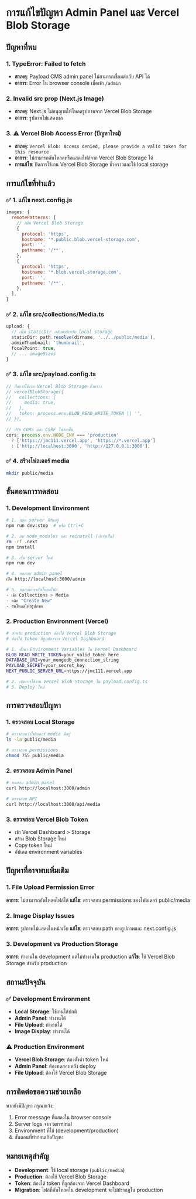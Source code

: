 # การแก้ไขปัญหา Admin Panel และ Vercel Blob Storage

## ปัญหาที่พบ

### 1. TypeError: Failed to fetch
- **สาเหตุ**: Payload CMS admin panel ไม่สามารถเชื่อมต่อกับ API ได้
- **อาการ**: Error ใน browser console เมื่อเข้า `/admin`

### 2. Invalid src prop (Next.js Image)
- **สาเหตุ**: Next.js ไม่อนุญาตให้โหลดรูปภาพจาก Vercel Blob Storage
- **อาการ**: รูปภาพไม่แสดงผล

### 3. ⚠️ Vercel Blob Access Error (ปัญหาใหม่)
- **สาเหตุ**: `Vercel Blob: Access denied, please provide a valid token for this resource`
- **อาการ**: ไม่สามารถอัพโหลดหรือแสดงไฟล์จาก Vercel Blob Storage ได้
- **การแก้ไข**: ปิดการใช้งาน Vercel Blob Storage ชั่วคราวและใช้ local storage

## การแก้ไขที่ทำแล้ว

### ✅ 1. แก้ไข next.config.js
```javascript
images: {
  remotePatterns: [
    // เพิ่ม Vercel Blob Storage
    {
      protocol: 'https',
      hostname: '*.public.blob.vercel-storage.com',
      port: '',
      pathname: '/**',
    },
    {
      protocol: 'https',
      hostname: '*.blob.vercel-storage.com',
      port: '',
      pathname: '/**',
    },
  ],
}
```

### ✅ 2. แก้ไข src/collections/Media.ts
```typescript
upload: {
  // เพิ่ม staticDir กลับมาสำหรับ local storage
  staticDir: path.resolve(dirname, '../../public/media'),
  adminThumbnail: 'thumbnail',
  focalPoint: true,
  // ... imageSizes
}
```

### ✅ 3. แก้ไข src/payload.config.ts
```typescript
// ปิดการใช้งาน Vercel Blob Storage ชั่วคราว
// vercelBlobStorage({
//   collections: {
//     media: true,
//   },
//   token: process.env.BLOB_READ_WRITE_TOKEN || '',
// }),

// ปรับ CORS และ CSRF ให้ง่ายขึ้น
cors: process.env.NODE_ENV === 'production' 
  ? ['https://jmc111.vercel.app', 'https://*.vercel.app']
  : ['http://localhost:3000', 'http://127.0.0.1:3000'],
```

### ✅ 4. สร้างโฟลเดอร์ media
```bash
mkdir public/media
```

## ขั้นตอนการทดสอบ

### 1. Development Environment
```bash
# 1. หยุด server ที่รันอยู่
npm run dev:stop  # หรือ Ctrl+C

# 2. ลบ node_modules และ reinstall (ถ้าจำเป็น)
rm -rf .next
npm install

# 3. เริ่ม server ใหม่
npm run dev

# 4. ทดสอบ admin panel
เปิด http://localhost:3000/admin

# 5. ทดสอบการอัพโหลดไฟล์
- เข้า Collections > Media
- คลิก "Create New"
- อัพโหลดไฟล์รูปภาพ
```

### 2. Production Environment (Vercel)
```bash
# สำหรับ production ต้องใช้ Vercel Blob Storage
# ต้องได้ token ที่ถูกต้องจาก Vercel Dashboard

# 1. ตั้งค่า Environment Variables ใน Vercel Dashboard
BLOB_READ_WRITE_TOKEN=your_valid_token_here
DATABASE_URI=your_mongodb_connection_string
PAYLOAD_SECRET=your_secret_key
NEXT_PUBLIC_SERVER_URL=https://jmc111.vercel.app

# 2. เปิดการใช้งาน Vercel Blob Storage ใน payload.config.ts
# 3. Deploy ใหม่
```

## การตรวจสอบปัญหา

### 1. ตรวจสอบ Local Storage
```bash
# ตรวจสอบว่าโฟลเดอร์ media มีอยู่
ls -la public/media

# ตรวจสอบ permissions
chmod 755 public/media
```

### 2. ตรวจสอบ Admin Panel
```bash
# ทดสอบ admin panel
curl http://localhost:3000/admin

# ตรวจสอบ API
curl http://localhost:3000/api/media
```

### 3. ตรวจสอบ Vercel Blob Token
- เข้า Vercel Dashboard > Storage
- สร้าง Blob Storage ใหม่
- Copy token ใหม่
- อัปเดต environment variables

## ปัญหาที่อาจพบเพิ่มเติม

### 1. File Upload Permission Error
**อาการ**: ไม่สามารถอัพโหลดไฟล์ได้
**แก้ไข**: ตรวจสอบ permissions ของโฟลเดอร์ public/media

### 2. Image Display Issues
**อาการ**: รูปภาพไม่แสดงในหน้าเว็บ
**แก้ไข**: ตรวจสอบ path ของรูปภาพและ next.config.js

### 3. Development vs Production Storage
**อาการ**: ทำงานใน development แต่ไม่ทำงานใน production
**แก้ไข**: ใช้ Vercel Blob Storage สำหรับ production

## สถานะปัจจุบัน

### ✅ Development Environment
- **Local Storage**: ใช้งานได้ปกติ
- **Admin Panel**: ทำงานได้
- **File Upload**: ทำงานได้
- **Image Display**: ทำงานได้

### ⚠️ Production Environment
- **Vercel Blob Storage**: ต้องตั้งค่า token ใหม่
- **Admin Panel**: ต้องทดสอบหลัง deploy
- **File Upload**: ต้องใช้ Vercel Blob Storage

## การติดต่อขอความช่วยเหลือ

หากยังมีปัญหา กรุณาแจ้ง:
1. Error message ที่แสดงใน browser console
2. Server logs จาก terminal
3. Environment ที่ใช้ (development/production)
4. ขั้นตอนที่ทำก่อนเกิดปัญหา

## หมายเหตุสำคัญ

- **Development**: ใช้ local storage (`public/media`)
- **Production**: ต้องใช้ Vercel Blob Storage
- **Token**: ต้องได้ token ที่ถูกต้องจาก Vercel Dashboard
- **Migration**: ไฟล์ที่อัพโหลดใน development จะไม่ปรากฏใน production 